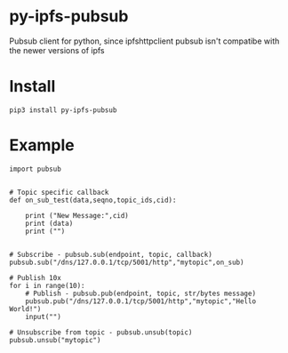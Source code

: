 # py-ipfs-pubsub
Pubsub client for python, since ipfshttpclient pubsub isn't compatibe with the newer versions of ipfs


# Install

    pip3 install py-ipfs-pubsub

# Example

	import pubsub


	# Topic specific callback
	def on_sub_test(data,seqno,topic_ids,cid):

		print ("New Message:",cid)
		print (data)
		print ("")


	# Subscribe - pubsub.sub(endpoint, topic, callback)
	pubsub.sub("/dns/127.0.0.1/tcp/5001/http","mytopic",on_sub)

	# Publish 10x
	for i in range(10):
		# Publish - pubsub.pub(endpoint, topic, str/bytes message)
		pubsub.pub("/dns/127.0.0.1/tcp/5001/http","mytopic","Hello World!")
		input("")

	# Unsubscribe from topic - pubsub.unsub(topic)
	pubsub.unsub("mytopic")